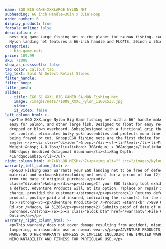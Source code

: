 ```yaml
---
name: EGO BIG GAME—XXXLARGE NYLON NET
subheading: 66 inch Handle—30in x 36in Hoop
order_number: 6
display_product: true
forsale_online: false
description: >-
  Best big game large fishing net on the planet for SALMON fishing. EGO XXXLarge
  Nylon landing net features a 66-inch handle and FLOATS. 30inch x 36inch Hoop
categories:
  - big-game-nets
price: 109.99
sku: 71008
show_as_crosssells: false
tag_color: callout_tag
tag_text: Sold At Select Retail Stores
filter_handle:
filter_hoop:
filter_mesh:
slides:
  - title: EGO S2 XXXL BIG GAMER SALMON Fishing Net
    image: /images/nets/71008_XXXL_Nylon_1160x533.jpg
    video:
    is_video: false
left_column_html: >-
  <p>The EGO XXXLarge Nylon Big Game fishing net with a 66" handle makes fishing
  easy for Salmon, and other large fish. Designed to float for easy recovery if
  dropped or blown overboard. &nbsp;Designed with a functional grip that aids in
  net control, eliminates bulky yoke assemblies and protects mono line from
  being frayed or cut. &nbsp;EGO fishing nets are the first choice for the Savvy
  angler.</p><div class="divider">&nbsp;</div><ul><li>Floats</li><li>Product
  Weight:&nbsp; 4.0 lbs</li><li>Hoop: 30&rdquo; x 36&rdquo;</li><li>Handle:
  66&rdquo; Anodized Octagonal Aluminum</li><li>Bag Depth:
  41&rdquo;&nbsp;</li></ul>
right_column_html: <h7>NYLON MESH</h7><p><img alt="" src="/images/Nylon_400x150.jpg" /></p>
warranty_left_column_html: >-
  <p>EGO Fishing Gear warrants your EGO landing net to be free of defects in
  material and workmanship(excluding net mesh) for a period of two (2) years
  from the date of original purchase.</p><div
  class="divider">&nbsp;</div><p><strong>If your EGO fishing tool exhibits such
  a defect, Adventure Products will, at its option, replace or repair it without
  charge, provided the customer:</strong></p><p><strong>1) Returns defective
  product, postage paid and insured, indicating the reason(s) for the return
  to:</strong></p><p>Adventure Products<br />Product Returns<br />889 Guy Paine
  Rd.<br />Macon, GA 31206</p><p><strong>2) Submits proof of date of original
  purchase.</strong></p><p><a class="block_btn" href="/warranty">File Claim
  Online</a></p>
warranty_right_column_html: >-
  <p>This warranty does not cover damage resulting from accident, misuse, abuse,
  tampering, unreasonable use or normal wear.</p><p>ADVENTURE PRODUCTS, INC.
  MAKES NO OTHER WARRANTY EXPRESS OR IMPLIED INCLUDING THE IMPLIED WARRANTIES OF
  MERCHANTABILITY AND FITNESS FOR PARTICULAR USE.</p>
---
```


